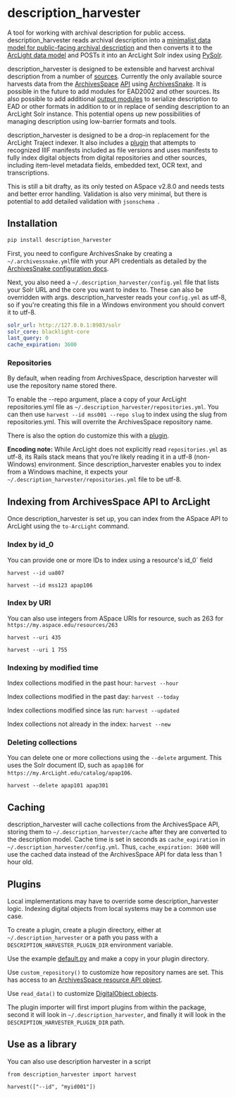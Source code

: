 # description_harvester
A tool for working with archival description for public access. description_harvester reads archival description into a [minimalist data model for public-facing archival description](https://github.com/UAlbanyArchives/description_harvester/blob/main/description_harvester/models/description.py) and then converts it to the [ArcLight data model](https://github.com/UAlbanyArchives/description_harvester/blob/main/description_harvester/models/ArcLight.py) and POSTs it into an ArcLight Solr index using [PySolr](https://github.com/django-haystack/pysolr).

description_harvester is designed to be extensible and harvest archival description from a number of [sources](https://github.com/UAlbanyArchives/description_harvester/tree/main/description_harvester/inputs). Currently the only available source harvests data from the [ArchivesSpace](https://github.com/archivesspace/archivesspace) [API](https://archivesspace.github.io/archivesspace/api/#introduction) using [ArchivesSnake](https://github.com/archivesspace-labs/ArchivesSnake). It is possible in the future to add modules for EAD2002 and other sources. Its also possible to add additional [output modules](https://github.com/UAlbanyArchives/description_harvester/tree/main/description_harvester/outputs) to serialize description to EAD or other formats in addition to or in replace of sending description to an ArcLight Solr instance. This potential opens up new possibilities of managing description using low-barrier formats and tools.

description_harvester is designed to be a drop-in replacement for the ArcLight Traject indexer. It also includes a [plugin](https://github.com/UAlbanyArchives/description_harvester/blob/main/description_harvester/plugins/manifests.py) that attempts to recognized IIIF manifests included as file versions and uses manifests to fully index digital objects from digital repositories and other sources, including item-level metadata fields, embedded text, OCR text, and transcriptions. 

This is still a bit drafty, as its only tested on ASpace v2.8.0 and needs tests and better error handling. Validation is also very minimal, but there is potential to add detailed validation with `jsonschema `.

## Installation

```python
pip install description_harvester
```

First, you need to configure ArchivesSnake by creating a `~/.archivessnake.yml`file with your API credentials as detailed by the [ArchivesSnake configuration docs](https://github.com/archivesspace-labs/ArchivesSnake#configuration).

Next, you also need a `~/.description_harvester/config.yml` file that lists your Solr URL and the core you want to index to. These can also be overridden with args. description_harvester reads your `config.yml` as utf-8, so if you're creating this file in a Windows environment you should convert it to utf-8.

```yml
solr_url: http://127.0.0.1:8983/solr
solr_core: blacklight-core
last_query: 0
cache_expiration: 3600
```

### Repositories

By default, when reading from ArchivesSpace, description harvester will use the repository name stored there.

To enable the --repo argument, place a copy of your ArcLight repositories.yml file as `~/.description_harvester/repositories.yml`. You can then use `harvest --id mss001 --repo slug` to index using the slug from repositories.yml. This will overrite the ArchivesSpace repository name.

There is also the option do customize this with a [plugin](https://github.com/UAlbanyArchives/description_harvester_plugins/blob/main/repo_plugin.py).

**Encoding note:** While ArcLight does not explicitly read `repositories.yml` as utf-8, its Rails stack means that you're likely reading it in a utf-8 (non-Windows) environment. Since description_harvester enables you to index from a Windows machine, it expects your `~/.description_harvester/repositories.yml` file to be utf-8.

## Indexing from ArchivesSpace API to ArcLight

Once description_harvester is set up, you can index from the ASpace API to ArcLight using the `to-ArcLight` command.

### Index by id_0

You can provide one or more IDs to index using a resource's id_0` field

`harvest --id ua807`

`harvest --id mss123 apap106`

### Index by URI

You can also use integers from ASpace URIs for resource, such as 263 for `https://my.aspace.edu/resources/263`

`harvest --uri 435`

`harvest --uri 1 755`

### Indexing by modified time

Index collections modified in the past hour: `harvest --hour`

Index collections modified in the past day: `harvest --today`

Index collections modified since las run: `harvest --updated`

Index collections not already in the index: `harvest --new`

### Deleting collections

You can delete one or more collections using the `--delete` argument. This uses the Solr document ID, such as `apap106` for `https://my.ArcLight.edu/catalog/apap106`.

`harvest --delete apap101 apap301`

## Caching

description_harvester will cache collections from the ArchivesSpace API, storing them to `~/.description_harvester/cache` after they are converted to the description model. Cache time is set in seconds as `cache_expiration` in `~/.description_harvester/config.yml`. Thus, `cache_expiration: 3600` will use the cached data instead of the ArchivesSpace API for data less than 1 hour old.

## Plugins

Local implementations may have to override some description_harvester logic. Indexing digital objects from local systems may be a common use case.

To create a plugin, create a plugin directory, either at `~/.description_harvester` or a path you pass with a `DESCRIPTION_HARVESTER_PLUGIN_DIR` environment variable.

Use the example [default.py](https://github.com/UAlbanyArchives/description_harvester/blob/main/description_harvester/plugins/default.py) and make a copy in your plugin directory.

Use `custom_repository()` to customize how repository names are set. This has access to an [ArchivesSpace resource API object](https://archivesspace.github.io/archivesspace/api/#get-a-resource).

Use `read_data()` to customize [DigitalObject objects](https://github.com/UAlbanyArchives/description_harvester/blob/main/description_harvester/models/description.py).

The plugin importer will first import plugins from within the package, second it will look in `~/.description_harvester`, and finally it will look in the `DESCRIPTION_HARVESTER_PLUGIN_DIR` path. 

## Use as a library

You can also use description harvester in a script

```
from description_harvester import harvest

harvest(["--id", "myid001"])
```


